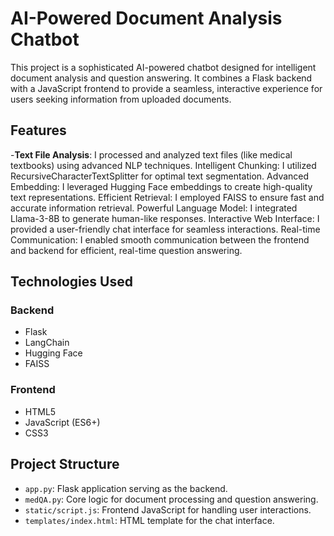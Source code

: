 # AI-Powered Document Analysis Chatbot

This project is a sophisticated AI-powered chatbot designed for intelligent document analysis and question answering. It combines a Flask backend with a JavaScript frontend to provide a seamless, interactive experience for users seeking information from uploaded documents.

## Features

-**Text File Analysis**: I processed and analyzed text files (like medical textbooks) using advanced NLP techniques.
Intelligent Chunking: I utilized RecursiveCharacterTextSplitter for optimal text segmentation.
Advanced Embedding: I leveraged Hugging Face embeddings to create high-quality text representations.
Efficient Retrieval: I employed FAISS to ensure fast and accurate information retrieval.
Powerful Language Model: I integrated Llama-3-8B to generate human-like responses.
Interactive Web Interface: I provided a user-friendly chat interface for seamless interactions.
Real-time Communication: I enabled smooth communication between the frontend and backend for efficient, real-time question answering.
## Technologies Used
### Backend
- Flask
- LangChain
- Hugging Face
- FAISS
### Frontend
- HTML5
- JavaScript (ES6+)
- CSS3
## Project Structure

- `app.py`: Flask application serving as the backend.
- `medQA.py`: Core logic for document processing and question answering.
- `static/script.js`: Frontend JavaScript for handling user interactions.
- `templates/index.html`: HTML template for the chat interface.



